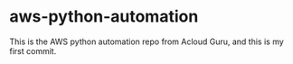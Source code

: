 # aws-python-automation
This is the AWS python automation repo from Acloud Guru, and this is my first commit.
